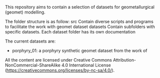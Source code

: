 This repository aims to contain a selection of datasets for geometallurgical (geomet) modelling.

The folder structure is as follow:
src
    Contain diverse scripts and programs to facilitate the work with geomet dataset
datasets
    Contain subfolders with specific datasets. Each dataset folder has its own documentation

The current datasets are:
  + porphyry_01: a porphyry synthetic geomet dataset from the work of

All the content are licensed under Creative Commons Attribution-NonCommercial-ShareAlike 4.0 International License (https://creativecommons.org/licenses/by-nc-sa/4.0/).
